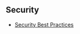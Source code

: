 ## Security

- [Security Best Practices](https://www.stratoscale.com/blog/cloud/aws-security-groups-5-best-practices/)
